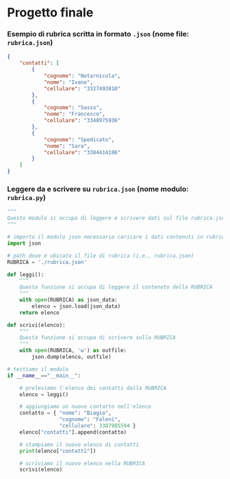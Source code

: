 # Progetto finale

### Esempio di rubrica scritta in formato <code>.json</code> (nome file: <code>rubrica.json</code>)
```json
{
    "contatti": [
        {
            "cognome": "Notarnicola", 
            "nome": "Ivano", 
            "cellulare": "3327493810"
        }, 
        {
            "cognome": "Sasso", 
            "nome": "Francesco", 
            "cellulare": "3348975936"
        }, 
        {
            "cognome": "Spedicato", 
            "nome": "Sara", 
            "cellulare": "3384414186"
        }
    ]
}
```

### Leggere da e scrivere su <code>rubrica.json</code> (nome modulo: <code>rubrica.py</code>)
```python
"""
Questo modulo si occupa di leggere e scrivere dati sul file rubrica.json
"""

# importo il modulo json necessario caricare i dati contenuti in rubrica.json
import json

# path dove è ubicato il file di rubrica (i.e., rubrica.json)
RUBRICA = './rubrica.json'

def leggi():
    """
    Questa funzione si occupa di leggere il contenuto della RUBRICA
    """
    with open(RUBRICA) as json_data:
        elenco = json.load(json_data)
    return elenco

def scrivi(elenco):
    """
    Questa funzione si occupa di scrivere sulla RUBRICA
    """
    with open(RUBRICA, 'w') as outfile:  
        json.dump(elenco, outfile)

# testiamo il modulo
if __name__=="__main__":

    # preleviamo l'elenco dei contatti dalla RUBRICA
    elenco = leggi()

    # aggiungiamo un nuovo contatto nell'elenco
    contatto = { "nome": "Biagio",
                 "cognome": "Faleni",
                 "cellulare": 3387985594 }
    elenco["contatti"].append(contatto)

    # stampiamo il nuovo elenco di contatti
    print(elenco["contatti"])

    # scriviamo il nuovo elenco nella RUBRICA
    scrivi(elenco)

```
<div style="text-align: justify;">

<!-- <div data-datacamp-exercise data-lang="python" data-height="650px" >
    <code data-type="sample-code" >
from urllib.request import urlopen

import json
import matplotlib.pyplot as plt
import numpy as np

"""
16 days forecast api-endpoint (see https://www.weatherbit.io/api/weather-forecast-16-day)
example: 
https://api.weatherbit.io/v2.0/forecast/daily?postal_code=72015&country=IT&key=a2e592329c9549dc8906aa5b9e84fc3b
"""

url_base = 'https://api.weatherbit.io/v2.0/forecast/daily?'
postal_code = '72100'   # Brindisi
country = 'IT'          # Italia
key = 'a2e592329c9549dc8906aa5b9e84fc3b'

url = url_base + 'postal_code=' + postal_code \
               + '&country=' + country \
               + '&key=' + key

# try to open the url
try:
    data = json.loads(urlopen(url).read().decode('utf-8'))
# if no data are given in the response, print the exception raised
except Exception as error:
    print(error)
# otherwise, parse the data contained in the response, and plot them
else:
    # plot minimum and maximum temperature as function of days
    day = np.zeros((len(data['data']),1))
    temperature = np.zeros((len(data['data']),2))
    for i in range(0,len(data['data'])):
        day[i] = i
        temperature[i][0] = data['data'][i]['min_temp']
        temperature[i][1] = data['data'][i]['max_temp']

    fig, ax = plt.subplots()
    ax.plot(day, temperature[:,0])
    ax.plot(day, temperature[:,1])

    ax.set(xlabel='Days', 
           ylabel='Temperature range', 
           title= data['city_name'] + ': 16 days weather forecast')
    ax.grid()

    # show the results
    plt.show()
    
    </code>
</div>  -->


</div>


<link rel="stylesheet" href="https://maxcdn.bootstrapcdn.com/bootstrap/4.0.0/css/bootstrap.min.css" integrity="sha384-Gn5384xqQ1aoWXA+058RXPxPg6fy4IWvTNh0E263XmFcJlSAwiGgFAW/dAiS6JXm" crossorigin="anonymous">


<script type="text/javascript" src="//cdn.datacamp.com/dcl-react.js.gz"></script>